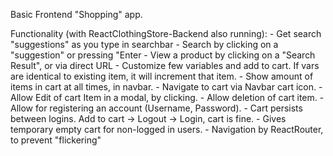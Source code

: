 Basic Frontend "Shopping" app.

Functionality (with ReactClothingStore-Backend also running):
    - Get search "suggestions" as you type in searchbar
    - Search by clicking on a "suggestion" or pressing "Enter
    - View a product by clicking on a "Search Result", or via direct URL
    - Customize few variables and add to cart. If vars are identical to existing item, it will increment that item.
    - Show amount of items in cart at all times, in navbar.
    - Navigate to cart via Navbar cart icon.
    - Allow Edit of cart Item in a modal, by clicking.
    - Allow deletion of cart item.
    - Allow for registering an account (Username, Password).
    - Cart persists between logins. Add to cart -> Logout -> Login, cart is fine.
    - Gives temporary empty cart for non-logged in users.
    - Navigation by ReactRouter, to prevent "flickering"